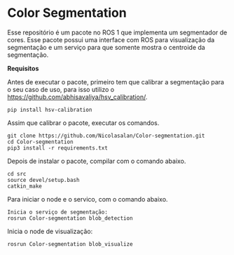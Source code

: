 # Color Segmentation

Esse repositório é um pacote no ROS 1 que implementa um segmentador de cores. Esse pacote possui uma interface com ROS para visualização da segmentação e um serviço para que somente mostra o centroide da segmentação.

**Requisitos**

Antes de executar o pacote, primeiro tem que calibrar a segmentação para o seu caso de uso, para isso utilizo o https://github.com/abhisavaliya/hsv_calibration/.

```
pip install hsv-calibration 
```
Assim que calibrar o pacote,  executar os comandos.
```
git clone https://github.com/Nicolasalan/Color-segmentation.git
cd Color-segmentation
pip3 install -r requirements.txt
```
Depois de instalar o pacote, compilar com o comando abaixo.
```
cd src
source devel/setup.bash
catkin_make
```
Para iniciar o node e o servico, com o comando abaixo.
```
Inicia o serviço de segmentação:
rosrun Color-segmentation blob_detection
```
Inicia o node de visualização:
```
rosrun Color-segmentation blob_visualize
```

